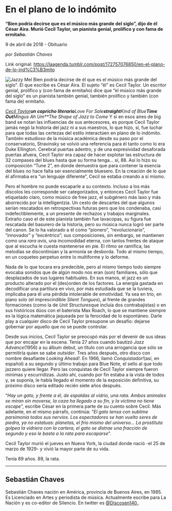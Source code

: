 # En el plano de lo indómito

**“Bien podría decirse que es el músico más grande del siglo”, dijo de él César Aira. Murió Cecil Taylor, un pianista genial, prolífico y con fama de ermitaño.**

9 de abril de 2018 - Obituario

_por Sebastián Chaves_

Link original: https://laagenda.tumblr.com/post/172757076850/en-el-plano-de-lo-ind%C3%B3mito

![Jazzy Mel](https://64.media.tumblr.com/8e4f86506f4a5717a6f9ffe5717f45d9/tumblr_inline_pjzp36wJ0n1t6q87u_500.jpg)
Bien podría decirse de él que es el músico más grande del siglo". El que escribe es César Aira. El sujeto “él” es Cecil Taylor. Un escritor genial, prolífico y (con fama de ermitaño) dice que “el músico más grande del siglo” es un pianista también genial, también prolífico y también (con fama de) ermitaño. 

*[Cecil Taylor](http://conejillotextual.blogspot.com.ar/2005/01/cecil-taylor-de-csar-aira.html)**un capricho
literario**Love For Sale**straight**Kind
of Blue**Time Out**Mingus
Ah Um**The Shape of Jazz to Come*
Y
si en esos aires de big band se notan las influencias de sus
antecesores, es porque Cecil Taylor jamás negó la historia del jazz
ni a sus maestros, lo que hizo, sí, fue luchar para que todas las
certezas del estilo interactúen en plano de lo indómito. También
estudioso de la música académica desde su paso por el
conservatorio, Stravinsky se volvió una referencia para él tanto
como lo era Duke Ellington. Cerebral puertas adentro, y de una
expresividad desaforada puertas afuera, Cecil Taylor era capaz de
hacer explotar las estructura de 32 compases del blues hasta que su
forma tenga… sí, 88. Así lo hizo su composición “Tune 2”,
en donde demuestra que para contener la esencia del blues no hace
falta ser esencialmente bluesero. En la creación de lo que él
afirmaba era “un lenguaje diferente”, Cecil se estaba
creando a sí mismo. 





Pero
el hombre no puede escaparle a su contexto. Incluso a los más
díscolos les corresponde ser categorizados, y entonces Cecil Taylor
fue etiquetado claro, como músico de free jazz, el subgénero más
laxo y más aborrecido por la intelligentzia. Un cesto de descartes
del que algunos serían rescatados en retrospectivas futuras pero que
los condenaba, casi indefectiblemente, a un presente de rechazos y
trabajos marginales. Extraño caso el de este pianista también fue
lavacopas, su figura fue rescatada del basurero de la historia, pero
su música nunca logró ser parte del canon. Se lo ha valorado a él
como “pionero”, “revolucionario”, “innovador”
y “excéntrico”; sus composiciones, sin embargo, se
mantienen como una *rara avis*, una incomodidad eterna, con
tantos frentes de ataque que al escucha le cuesta mantenerse en pie.
El ritmo se ramifica, las melodías se discontinúan y la armonía se
desborda. Todo al mismo tiempo, en un coqueteo perpetuo entre lo
multiforme y lo deforme.


Nada
de lo que tocara era predecible, pero al mismo tiempo todo siempre
evocaba sonidos que de algún modo nos eran (son) familiares, sólo
que desplazados de sus lugares habituales. En sus manos, el jazz es
un producto alterado por el (des)orden de los factores. La energía
gastada en decodificar una partitura en vivo, por más estudiada que
se la tuviera, implicaba para él una pérdida intolerable de
emotividad. Ya sea en trío, en piano solo (el imprescindible *Silent
Tongues*), al frente de grandes formaciones (como la de *Unit
Structures*que incluía dos contrabajistas) o en sus
históricos dúos con el baterista Max Roach, lo que se mantiene
siempre es la lógica matemática jaqueada por la ferocidad de lo
espontáneo. Darle play a cualquier disco de Cecil Taylor
presupone un desafío: dejarse gobernar por aquello que no se puede
controlar.

Desde
sus inicios, Cecil Taylor se preocupó más por el devenir de sus
ideas que por encajar en la escena. Tenía 27 años cuando
bautizó *Jazz Advance*(1956) a su álbum debut,
un título con una arrogancia que sólo se permitiría quien se
sabe *outsider*. Tres años después, otro disco con nombre
desafiante *Looking Ahead!*. En 1966,
llamó *Conquistador!*(así, en español) a su
segundo y último trabajo para Blue Note, el sello al que todo
jazzero quiere llegar. Pero las conquistas de Cecil Taylor siempre
fueron mínimas y escurridizas. Justo ahí, cuando por fin estaba a
la vista de todos y, se suponía, le había llegado el momento de la
exposición definitiva, su próximo disco sería editado recién
siete años después.


“*Hay
un gato, y frente a él, de espaldas al vidrio, una rata. Ambos
animales se miran sin moverse, la caza ha llegado a su fin, y la
víctima no tiene escape*”, escribe César en la primera
parte de su cuento sobre Cecil. Más adelante, en el mismo párrafo,
continúa: “*El gato tensa con sublime parsimonia todos
sus nervios. Los espectadores se han vuelto seres de piedra, ya no
estatuas: planetas, el frío mismo del universo… La prostituta
golpea la vidriera con la cartera, el gato se distrae una fracción
de segundo y eso le basta a la rata para escaparse*”.

Cecil
Taylor murió el jueves en Nueva York, la ciudad donde nació -el 25
de marzo de 1929- y vivió la mayor parte de su vida.  


 Tenía
89 años. 89, la rata. 



---

 Sebastián Chaves
-----------------

 Sebastián Chaves nación en América, provincia de Buenos Aires, en 1985. Es Licenciado en Artes y periodista de música. Actualmente escribe para La Nación y es co-editor de Silencio. En twitter es  [@Discosen140.](https://twitter.com/Discosen140?lang=es). 

